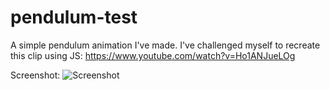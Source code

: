 # pendulum-test
A simple pendulum animation I've made. I've challenged myself to recreate this clip using JS: https://www.youtube.com/watch?v=Ho1ANJueLOg

Screenshot:
![Screenshot](./screenshot.gif"Screenshot")
